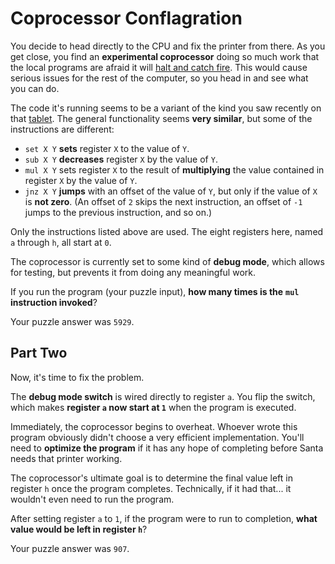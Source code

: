 # Coprocessor Conflagration
You decide to head directly to the CPU and fix the printer
from there. As you get close, you find an __experimental
coprocessor__ doing so much work that the local programs are
afraid it will
[halt and catch fire](https://en.wikipedia.org/wiki/Halt_and_Catch_Fire).
This would cause serious issues for the rest of the computer,
so you head in and see what you can do.

The code it's running seems to be a variant of the kind you
saw recently on that [tablet](December18/). The general
functionality seems __very similar__, but some of the
instructions are different:

 - `set X Y` __sets__ register `X` to the value of `Y`.
 - `sub X Y` __decreases__ register `X` by the value of `Y`.
 - `mul X Y` sets register `X` to the result of __multiplying__
 the value contained in register `X` by the value of `Y`.
 - `jnz X Y` __jumps__ with an offset of the value of `Y`,
 but only if the value of `X` is __not zero__. (An offset of `2`
 skips the next instruction, an offset of `-1` jumps to the
 previous instruction, and so on.)

Only the instructions listed above are used. The eight
registers here, named `a` through `h`, all start at `0`.

The coprocessor is currently set to some kind of __debug mode__,
which allows for testing, but prevents it from doing any
meaningful work.

If you run the program (your puzzle input), __how many times is
the__ __`mul`__ __instruction invoked__?

Your puzzle answer was `5929`.

## Part Two
Now, it's time to fix the problem.

The __debug mode switch__ is wired directly to register `a`.
You flip the switch, which makes __register `a` now start at `1`__
when the program is executed.

Immediately, the coprocessor begins to overheat. Whoever
wrote this program obviously didn't choose a very efficient
implementation. You'll need to __optimize the program__ if it
has any hope of completing before Santa needs that printer
working.

The coprocessor's ultimate goal is to determine the final
value left in register `h` once the program completes.
Technically, if it had that... it wouldn't even need to
run the program.

After setting register `a` to `1`, if the program were to
run to completion, __what value would be left in register `h`__?

Your puzzle answer was `907`.